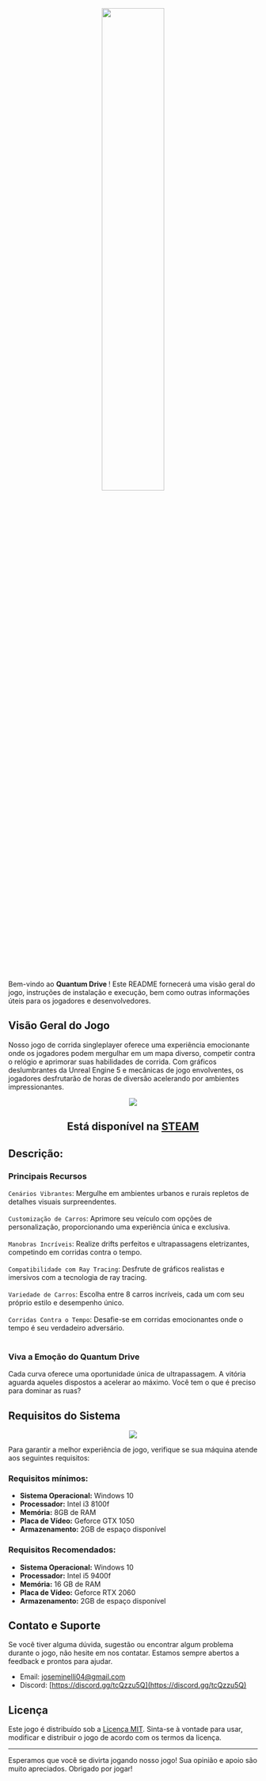 <div align="center">
  <img style="width:50%" src="https://cdn.discordapp.com/attachments/933499827638124575/1231250092963528826/Quantum_Drive_logo.png?ex=66252281&is=6623d101&hm=7b55f27178bb45579d0b15697ac0de5457547da64195bc76fb99b38ee301f8ea&">
</div>

Bem-vindo ao <b>Quantum Drive </b>! Este README fornecerá uma visão geral do jogo, instruções de instalação e execução, bem como outras informações úteis para os jogadores e desenvolvedores.

## Visão Geral do Jogo

Nosso jogo de corrida singleplayer oferece uma experiência emocionante onde os jogadores podem mergulhar em um mapa diverso, competir contra o relógio e aprimorar suas habilidades de corrida. Com gráficos deslumbrantes da Unreal Engine 5 e mecânicas de jogo envolventes, os jogadores desfrutarão de horas de diversão acelerando por ambientes impressionantes.

<div align="center">
  <img src="https://cdn.discordapp.com/attachments/933499827638124575/1231249819280871464/3cf3550d-92bf-4e2e-aac4-779c1fedbfb2.png?ex=663645c0&is=6623d0c0&hm=cbd456892fb1d7203cd77b761852a0640b9d7264d6dfd8760fa71a6d60108266&">
</div>

<div align="center">
 <h2> Está disponível na  <a href="https://store.steampowered.com/app/2707960/Quantum_Drive/"> STEAM </a> </h2>
</div>


## Descrição:

<h3>Principais Recursos</h3>

`Cenários Vibrantes`: Mergulhe em ambientes urbanos e rurais repletos de detalhes visuais surpreendentes.<br><br>
`Customização de Carros`: Aprimore seu veículo com opções de personalização, proporcionando uma experiência única e exclusiva.<br><br>
`Manobras Incríveis`: Realize drifts perfeitos e ultrapassagens eletrizantes, competindo em corridas contra o tempo.<br><br>
`Compatibilidade com Ray Tracing`: Desfrute de gráficos realistas e imersivos com a tecnologia de ray tracing.<br><br>
`Variedade de Carros`: Escolha entre 8 carros incríveis, cada um com seu próprio estilo e desempenho único.<br><br>
`Corridas Contra o Tempo`: Desafie-se em corridas emocionantes onde o tempo é seu verdadeiro adversário.<br><br>

<h3>Viva a Emoção do Quantum Drive</h3>

Cada curva oferece uma oportunidade única de ultrapassagem. A vitória aguarda aqueles dispostos a acelerar ao máximo. Você tem o que é preciso para dominar as ruas?


## Requisitos do Sistema

<div align="center">
  <img src="https://cdn.discordapp.com/attachments/933499827638124575/1231249830500634694/e1b0a600-b6a7-4900-b7e6-4ec80d6cfc24.png?ex=66252243&is=6623d0c3&hm=46bd041c1aafee18d9f10b2c1a2ac575dd835aa866b96d72c268e02d573a00fb&">
</div>

Para garantir a melhor experiência de jogo, verifique se sua máquina atende aos seguintes requisitos:

<h3>Requisitos mínimos:</h3>

- **Sistema Operacional:** Windows 10
- **Processador:**  Intel i3 8100f
- **Memória:** 8GB de RAM
- **Placa de Vídeo:** Geforce GTX 1050
- **Armazenamento:** 2GB de espaço disponível

<h3>Requisitos Recomendados:</h3>

- **Sistema Operacional:** Windows 10
- **Processador:**  Intel i5 9400f
- **Memória:** 16 GB de RAM
- **Placa de Vídeo:** Geforce RTX 2060
- **Armazenamento:** 2GB de espaço disponível



## Contato e Suporte

Se você tiver alguma dúvida, sugestão ou encontrar algum problema durante o jogo, não hesite em nos contatar. Estamos sempre abertos a feedback e prontos para ajudar.

- Email: [joseminelli04@gmail.com](mailto:joseminelli04@gmail.com)
- Discord: [https://discord.gg/tcQzzu5Q](https://discord.gg/tcQzzu5Q)


## Licença

Este jogo é distribuído sob a [Licença MIT](LICENSE). Sinta-se à vontade para usar, modificar e distribuir o jogo de acordo com os termos da licença.

---

Esperamos que você se divirta jogando nosso jogo! Sua opinião e apoio são muito apreciados. Obrigado por jogar!
